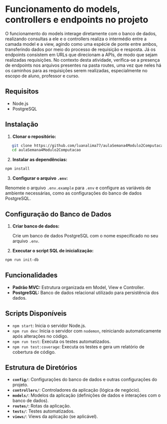 # Funcionamento do models, controllers e endpoints no projeto

O funcionamento do models interage diretamente com o banco de dados, realizando consultas a ele e o controllers realiza o intermédio entre a camada model e a view, agindo como uma espécie de ponte entre ambos, transferindo dados por meio do processo de requisição e resposta. Já os endpoints consistem em URLs que direcionam a APIs, de modo que sejam realizadas requisições. No contexto desta atividade, verifica-se a presença de endpoints nos arquivos presentes na pasta routes, uma vez que neles há os caminhos para as requisições serem realizadas, especialmente no escopo de aluno, professor e curso.


## Requisitos

- Node.js
- PostgreSQL

## Instalação

1. **Clonar o repositório:**

```bash
   git clone https://github.com/luanalima77/aulaSemana4Modulo2Computacao.git
   cd aulaSemana4Modulo2Computacao
```

2. **Instalar as dependências:**
    
```bash
npm install
```
    
3. **Configurar o arquivo `.env`:**
    
Renomeie o arquivo `.env.example` para `.env` e configure as variáveis de ambiente necessárias, como as configurações do banco de dados PostgreSQL.
    

Configuração do Banco de Dados
------------------------------

1. **Criar banco de dados:**
    
    Crie um banco de dados PostgreSQL com o nome especificado no seu arquivo `.env`.
    
2. **Executar o script SQL de inicialização:**
    
```bash
npm run init-db
```
    
Funcionalidades
---------------

* **Padrão MVC:** Estrutura organizada em Model, View e Controller.
* **PostgreSQL:** Banco de dados relacional utilizado para persistência dos dados.

Scripts Disponíveis
-------------------

* `npm start`: Inicia o servidor Node.js.
* `npm run dev`: Inicia o servidor com `nodemon`, reiniciando automaticamente após alterações no código.
* `npm run test`: Executa os testes automatizados.
* `npm run test:coverage`: Executa os testes e gera um relatório de cobertura de código.

Estrutura de Diretórios
-----------------------

* **`config/`**: Configurações do banco de dados e outras configurações do projeto.
* **`controllers/`**: Controladores da aplicação (lógica de negócio).
* **`models/`**: Modelos da aplicação (definições de dados e interações com o banco de dados).
* **`routes/`**: Rotas da aplicação.
* **`tests/`**: Testes automatizados.
* **`views/`**: Views da aplicação (se aplicável).
